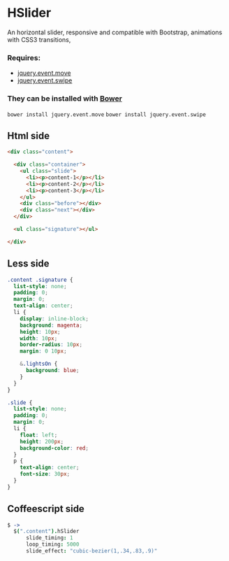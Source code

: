 HSlider
=================

An horizontal slider, responsive and compatible with Bootstrap, animations with CSS3 transitions,

### Requires:
- [jquery.event.move](http://stephband.info/jquery.event.move/)
- [jquery.event.swipe](http://stephband.info/jquery.event.swipe/)

### They can be installed with [Bower](http://bower.io/)
`bower install jquery.event.move`
`bower install jquery.event.swipe`

## Html side

```html
<div class="content">

  <div class="container">
    <ul class="slide">
      <li><p>content-1</p></li>
      <li><p>content-2</p></li>
      <li><p>content-3</p></li>
    </ul>
    <div class="before"></div>
    <div class="next"></div>
  </div>

  <ul class="signature"></ul>

</div>
```

## Less side

```scss
.content .signature {
  list-style: none;
  padding: 0;
  margin: 0;
  text-align: center;
  li {
    display: inline-block;
    background: magenta;
    height: 10px;
    width: 10px;
    border-radius: 10px;
    margin: 0 10px;

    &.lightsOn {
      background: blue;
    }
  }
}

.slide {
  list-style: none;
  padding: 0;
  margin: 0;
  li {
    float: left;
    height: 200px;
    background-color: red;
  }
  p {
    text-align: center;
    font-size: 30px;
  }
}
```

## Coffeescript side

```coffeescript
$ ->
  $(".content").hSlider
      slide_timing: 1
      loop_timing: 5000
      slide_effect: "cubic-bezier(1,.34,.83,.9)"
```
